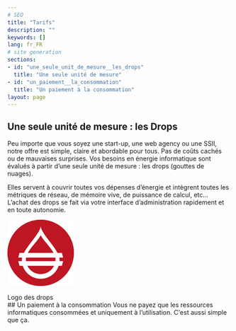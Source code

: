 ```yaml
---
# SEO
title: "Tarifs"
description: ""
keywords: []
lang: fr_FR
# site generation
sections:
- id: "une_seule_unit_de_mesure__les_drops"
  title: "Une seule unité de mesure"
- id: "un_paiement__la_consommation"
  title: "Un paiement à la consommation"
layout: page
---
```


## Une seule unité de mesure : les Drops 
Peu importe que vous soyez une start-up, une web agency ou une SSII, notre offre est simple, claire et abordable pour tous. Pas de coûts cachés ou de mauvaises surprises.
Vos besoins en énergie informatique sont évalués à partir d’une seule unité de mesure : les drops (gouttes de nuages).  
 
Elles servent à couvrir toutes vos dépenses d’énergie et intègrent toutes les métriques de réseau, de mémoire vive, de puissance de calcul, etc… L’achat des drops se fait via votre interface d’administration rapidement et en toute autonomie. 
<p id="drop"><img alt='' src='/media/drops.png' /></p>
<div id="legend">Logo des drops</div>
## Un paiement à la consommation
Vous ne payez que les ressources informatiques consommées et uniquement à l’utilisation. C'est aussi simple que ça.

